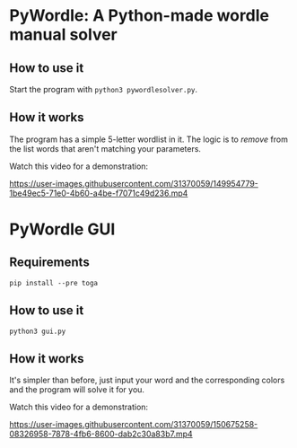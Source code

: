 # PyWordle: A Python-made wordle manual solver

## How to use it

Start the program with `python3 pywordlesolver.py`.

## How it works

The program has a simple 5-letter wordlist in it. The logic is to *remove* from the list words that aren't matching your parameters.

Watch this video for a demonstration:

https://user-images.githubusercontent.com/31370059/149954779-1be49ec5-71e0-4b60-a4be-f7071c49d236.mp4

# PyWordle GUI

## Requirements

`pip install --pre toga`

## How to use it

`python3 gui.py`

## How it works

It's simpler than before, just input your word and the corresponding colors and the program will solve it for you.

Watch this video for a demonstration:

https://user-images.githubusercontent.com/31370059/150675258-08326958-7878-4fb6-8600-dab2c30a83b7.mp4
